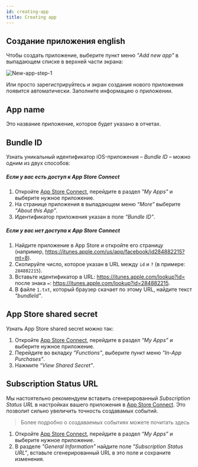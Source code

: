 ```yaml
---
id: creating-app
title: Creating app
---
```


## Создание приложения english

Чтобы создать приложение, выберите пункт меню *"Add new app"* в выпадающем списке в верхней части экрана:

![New-app-step-1](../Images/New-app-step-1.png)

Или просто зарегистрируйтесь и экран создания нового приложения появится автоматически. Заполните информацию о приложении.

## App name

Это название приложение, которое будет указано в отчетах.

## Bundle ID

Узнать уникальный идентификатор iOS-приложения – *Bundle ID* – можно одним из двух способов:

##### Если у вас есть доступ к App Store Connect

1. Откройте [App Store Connect](https://appstoreconnect.apple.com), перейдите в раздел *"My Apps"* и выберите нужное приложение.
2. На странице приложения в выпадающем меню *“More”* выберите *“About this App”*.
3. Идентификатор приложения указан в поле *“Bundle ID”*.

##### Если у вас нет доступа к App Store Connect

1. Найдите приложение в App Store и откройте его страницу (например, https://itunes.apple.com/us/app/facebook/id284882215?mt=8).
2. Скопируйте число, которое указан в URL между `id` и `?` (в примере: `284882215`).
3. Вставьте идентификатор в URL: https://itunes.apple.com/lookup?id= после знака `=`: https://itunes.apple.com/lookup?id=284882215.
4. В файле `1.txt`, который браузер скачает по этому URL, найдите текст *"bundleId"*.

## App Store shared secret

Узнать App Store shared secret можно так:

1. Откройте [App Store Connect](https://appstoreconnect.apple.com), перейдите в раздел *“My Apps”* и выберите нужное приложение.
2. Перейдите во вкладку *"Functions"*, выберите пункт меню *“In-App Purchases”*.
3. Нажмите *“View Shared Secret”*.

## Subscription Status URL

Мы настоятельно рекомендуем вставить сгенерированный *Subscription Status URL* в настройках вашего приложения в [App Store Connect](https://appstoreconnect.apple.com). Это позволит сильно увеличить точность создавамых событий.

> Более подробно о создаваемых событиях можете почитать здесь

1. Откройте [App Store Connect](https://appstoreconnect.apple.com), перейдите в раздел *“My Apps”* и выберите нужное приложение.
2. В разделе *"General Information"* найдите поле *"Subscription Status URL"*, вставьте сгенерированный URL в это поле и сохраните изменения.